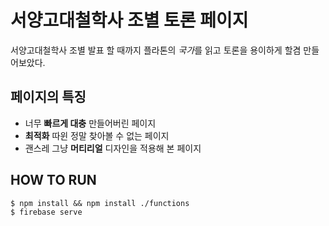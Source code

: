 # 서양고대철학사 조별 토론 페이지

서양고대철학사 조별 발표 할 때까지 플라톤의 *국가*를 읽고 토론을 용이하게 할겸 만들어보았다.

## 페이지의 특징

* 너무 **빠르게 대충** 만들어버린 페이지
* **최적화** 따윈 정말 찾아볼 수 없는 페이지
* 괜스레 그냥 **머티리얼** 디자인을 적용해 본 페이지

## HOW TO RUN

```
$ npm install && npm install ./functions
$ firebase serve
```